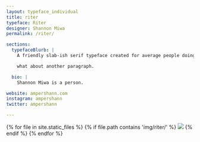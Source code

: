 ```yaml
---
layout: typeface_individual
title: riter
typeface: Riter
designer: Shannon Miwa
permalink: /riter/

sections:
  typefaceBlurb: |
    A friendly slab-ish serif typeface created for average people doing average things. Riter Basic is for composing friendly memos or basic inter-office communications. Riter Black is for memes and indicating warnings or danger. Have a look around at Riter, a typeface for mundane tasks.

    what about another paragraph.

  bio: |
    Shannon Miwa is a person.

website: ampershann.com
instagram: ampershann
twitter: ampershann

---
```


<div class="typeface__images">
{% for file in site.static_files %}
  {% if file.path contains 'img/riter/' %}
    <img src="{{ file.path }}" />
  {% endif %}
{% endfor %}
</div>
